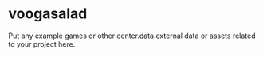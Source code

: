 # voogasalad

Put any example games or other center.data.external data or assets related to your project here.
